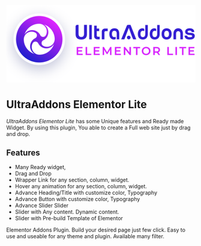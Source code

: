 ![UltraAddons Elementor Lit](https://raw.githubusercontent.com/codersaiful/ultraaddons-elementor-lite/master/assets/images/svg/full-color-logo.svg)

# UltraAddons Elementor Lite

*UltraAddons Elementor Lite* has some Unique features and Ready made Widget. By using this plugin, You able to create a Full web site just by drag and drop.

## Features

* Many Ready widget,
* Drag and Drop
* Wrapper Link for any section, column, widget.
* Hover any animation for any section, column, widget.
* Advance Heading/Title with customize color, Typography
* Advance Button with customize color, Typography
* Advance Slider Slider
* Slider with Any content. Dynamic content.
* Slider with Pre-build Template of Elementor

Elementor Addons Plugin. Build your desired page just few click. Easy to use and useable for any theme and plugin. Available many filter.